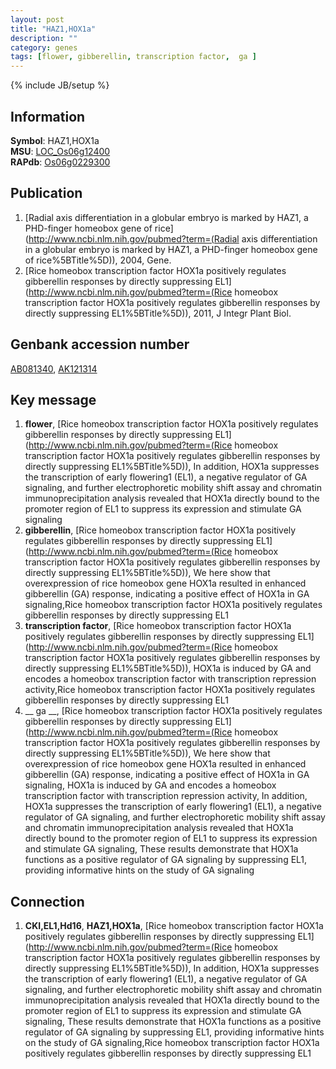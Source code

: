 ```yaml
---
layout: post
title: "HAZ1,HOX1a"
description: ""
category: genes
tags: [flower, gibberellin, transcription factor,  ga ]
---
```

{% include JB/setup %}

## Information
__Symbol__: HAZ1,HOX1a  
__MSU__: [LOC_Os06g12400](http://rice.plantbiology.msu.edu/cgi-bin/ORF_infopage.cgi?orf=LOC_Os06g12400)  
__RAPdb__: [Os06g0229300](http://rapdb.dna.affrc.go.jp/viewer/gbrowse_details/irgsp1?name=Os06g0229300)  

## Publication
1. [Radial axis differentiation in a globular embryo is marked by HAZ1, a PHD-finger homeobox gene of rice](http://www.ncbi.nlm.nih.gov/pubmed?term=(Radial axis differentiation in a globular embryo is marked by HAZ1, a PHD-finger homeobox gene of rice%5BTitle%5D)), 2004, Gene.
2. [Rice homeobox transcription factor HOX1a positively regulates gibberellin responses by directly suppressing EL1](http://www.ncbi.nlm.nih.gov/pubmed?term=(Rice homeobox transcription factor HOX1a positively regulates gibberellin responses by directly suppressing EL1%5BTitle%5D)), 2011, J Integr Plant Biol.

## Genbank accession number
[AB081340](http://www.ncbi.nlm.nih.gov/nuccore/AB081340), [AK121314](http://www.ncbi.nlm.nih.gov/nuccore/AK121314)

## Key message
1. __flower__, [Rice homeobox transcription factor HOX1a positively regulates gibberellin responses by directly suppressing EL1](http://www.ncbi.nlm.nih.gov/pubmed?term=(Rice homeobox transcription factor HOX1a positively regulates gibberellin responses by directly suppressing EL1%5BTitle%5D)),  In addition, HOX1a suppresses the transcription of early flowering1 (EL1), a negative regulator of GA signaling, and further electrophoretic mobility shift assay and chromatin immunoprecipitation analysis revealed that HOX1a directly bound to the promoter region of EL1 to suppress its expression and stimulate GA signaling
2. __gibberellin__, [Rice homeobox transcription factor HOX1a positively regulates gibberellin responses by directly suppressing EL1](http://www.ncbi.nlm.nih.gov/pubmed?term=(Rice homeobox transcription factor HOX1a positively regulates gibberellin responses by directly suppressing EL1%5BTitle%5D)),  We here show that overexpression of rice homeobox gene HOX1a resulted in enhanced gibberellin (GA) response, indicating a positive effect of HOX1a in GA signaling,Rice homeobox transcription factor HOX1a positively regulates gibberellin responses by directly suppressing EL1
3. __transcription factor__, [Rice homeobox transcription factor HOX1a positively regulates gibberellin responses by directly suppressing EL1](http://www.ncbi.nlm.nih.gov/pubmed?term=(Rice homeobox transcription factor HOX1a positively regulates gibberellin responses by directly suppressing EL1%5BTitle%5D)),  HOX1a is induced by GA and encodes a homeobox transcription factor with transcription repression activity,Rice homeobox transcription factor HOX1a positively regulates gibberellin responses by directly suppressing EL1
4. __ ga __, [Rice homeobox transcription factor HOX1a positively regulates gibberellin responses by directly suppressing EL1](http://www.ncbi.nlm.nih.gov/pubmed?term=(Rice homeobox transcription factor HOX1a positively regulates gibberellin responses by directly suppressing EL1%5BTitle%5D)),  We here show that overexpression of rice homeobox gene HOX1a resulted in enhanced gibberellin (GA) response, indicating a positive effect of HOX1a in GA signaling, HOX1a is induced by GA and encodes a homeobox transcription factor with transcription repression activity, In addition, HOX1a suppresses the transcription of early flowering1 (EL1), a negative regulator of GA signaling, and further electrophoretic mobility shift assay and chromatin immunoprecipitation analysis revealed that HOX1a directly bound to the promoter region of EL1 to suppress its expression and stimulate GA signaling, These results demonstrate that HOX1a functions as a positive regulator of GA signaling by suppressing EL1, providing informative hints on the study of GA signaling

## Connection
1. __CKI,EL1,Hd16__, __HAZ1,HOX1a__, [Rice homeobox transcription factor HOX1a positively regulates gibberellin responses by directly suppressing EL1](http://www.ncbi.nlm.nih.gov/pubmed?term=(Rice homeobox transcription factor HOX1a positively regulates gibberellin responses by directly suppressing EL1%5BTitle%5D)),  In addition, HOX1a suppresses the transcription of early flowering1 (EL1), a negative regulator of GA signaling, and further electrophoretic mobility shift assay and chromatin immunoprecipitation analysis revealed that HOX1a directly bound to the promoter region of EL1 to suppress its expression and stimulate GA signaling, These results demonstrate that HOX1a functions as a positive regulator of GA signaling by suppressing EL1, providing informative hints on the study of GA signaling,Rice homeobox transcription factor HOX1a positively regulates gibberellin responses by directly suppressing EL1


